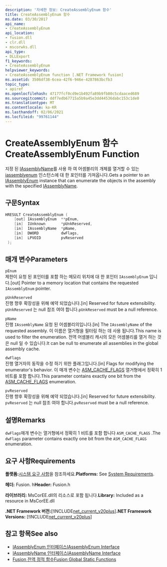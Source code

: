 ```yaml
---
description: '자세한 정보: CreateAssemblyEnum 함수'
title: CreateAssemblyEnum 함수
ms.date: 03/30/2017
api_name:
- CreateAssemblyEnum
api_location:
- fusion.dll
- clr.dll
- mscorwks.dll
api_type:
- DLLExport
f1_keywords:
- CreateAssemblyEnum
helpviewer_keywords:
- CreateAssemblyEnum function [.NET Framework fusion]
ms.assetid: 3506df38-6cea-42f6-946e-4287863bcfb3
topic_type:
- apiref
ms.openlocfilehash: 47177fcf0cd9e1b492fa89b9fb80c5cdaaced689
ms.sourcegitcommit: ddf7edb67715a5b9a45e3dd44536dabc153c1de0
ms.translationtype: MT
ms.contentlocale: ko-KR
ms.lasthandoff: 02/06/2021
ms.locfileid: "99761144"
---
```

# <a name="createassemblyenum-function"></a><span data-ttu-id="ed3f9-103">CreateAssemblyEnum 함수</span><span class="sxs-lookup"><span data-stu-id="ed3f9-103">CreateAssemblyEnum Function</span></span>

<span data-ttu-id="ed3f9-104">지정 된 [IAssemblyName](iassemblyname-interface.md)를 사용 하 여 어셈블리의 개체를 열거할 수 있는 [iassemblyenum](iassemblyenum-interface.md) 인스턴스에 대 한 포인터를 가져옵니다.</span><span class="sxs-lookup"><span data-stu-id="ed3f9-104">Gets a pointer to an [IAssemblyEnum](iassemblyenum-interface.md) instance that can enumerate the objects in the assembly with the specified [IAssemblyName](iassemblyname-interface.md).</span></span>  
  
## <a name="syntax"></a><span data-ttu-id="ed3f9-105">구문</span><span class="sxs-lookup"><span data-stu-id="ed3f9-105">Syntax</span></span>  
  
```cpp  
HRESULT CreateAssemblyEnum (  
    [out] IAssemblyEnum  **pEnum,  
    [in]  IUnknown       *pUnkReserved,  
    [in]  IAssemblyName  *pName,  
    [in]  DWORD          dwFlags,  
    [in]  LPVOID         pvReserved  
 );  
```  
  
## <a name="parameters"></a><span data-ttu-id="ed3f9-106">매개 변수</span><span class="sxs-lookup"><span data-stu-id="ed3f9-106">Parameters</span></span>  

 `pEnum`  
 <span data-ttu-id="ed3f9-107">제한이 요청 된 포인터를 포함 하는 메모리 위치에 대 한 포인터 `IAssemblyEnum` 입니다.</span><span class="sxs-lookup"><span data-stu-id="ed3f9-107">[out] Pointer to a memory location that contains the requested `IAssemblyEnum` pointer.</span></span>  
  
 `pUnkReserved`  
 <span data-ttu-id="ed3f9-108">진행 향후 확장성을 위해 예약 되었습니다.</span><span class="sxs-lookup"><span data-stu-id="ed3f9-108">[in] Reserved for future extensibility.</span></span> <span data-ttu-id="ed3f9-109">`pUnkReserved` 는 null 참조 여야 합니다.</span><span class="sxs-lookup"><span data-stu-id="ed3f9-109">`pUnkReserved` must be a null reference.</span></span>  
  
 `pName`  
 <span data-ttu-id="ed3f9-110">진행 `IAssemblyName` 요청 된 어셈블리의입니다.</span><span class="sxs-lookup"><span data-stu-id="ed3f9-110">[in] The `IAssemblyName` of the requested assembly.</span></span> <span data-ttu-id="ed3f9-111">이 이름은 열거형을 필터링 하는 데 사용 됩니다.</span><span class="sxs-lookup"><span data-stu-id="ed3f9-111">This name is used to filter the enumeration.</span></span> <span data-ttu-id="ed3f9-112">전역 어셈블리 캐시의 모든 어셈블리를 열거 하는 것은 null 일 수 있습니다.</span><span class="sxs-lookup"><span data-stu-id="ed3f9-112">It can be null to enumerate all assemblies in the global assembly cache.</span></span>  
  
 `dwFlags`  
 <span data-ttu-id="ed3f9-113">진행 열거자의 동작을 수정 하기 위한 플래그입니다.</span><span class="sxs-lookup"><span data-stu-id="ed3f9-113">[in] Flags for modifying the enumerator's behavior.</span></span> <span data-ttu-id="ed3f9-114">이 매개 변수는 [ASM_CACHE_FLAGS](asm-cache-flags-enumeration.md) 열거형에서 정확히 1 비트를 포함 합니다.</span><span class="sxs-lookup"><span data-stu-id="ed3f9-114">This parameter contains exactly one bit from the [ASM_CACHE_FLAGS](asm-cache-flags-enumeration.md) enumeration.</span></span>  
  
 `pvReserved`  
 <span data-ttu-id="ed3f9-115">진행 향후 확장성을 위해 예약 되었습니다.</span><span class="sxs-lookup"><span data-stu-id="ed3f9-115">[in] Reserved for future extensibility.</span></span> <span data-ttu-id="ed3f9-116">`pvReserved` 는 null 참조 여야 합니다.</span><span class="sxs-lookup"><span data-stu-id="ed3f9-116">`pvReserved` must be a null reference.</span></span>  
  
## <a name="remarks"></a><span data-ttu-id="ed3f9-117">설명</span><span class="sxs-lookup"><span data-stu-id="ed3f9-117">Remarks</span></span>  

 <span data-ttu-id="ed3f9-118">`dwFlags`매개 변수는 열거형에서 정확히 1 비트를 포함 합니다 `ASM_CACHE_FLAGS` .</span><span class="sxs-lookup"><span data-stu-id="ed3f9-118">The `dwFlags` parameter contains exactly one bit from the `ASM_CACHE_FLAGS` enumeration.</span></span>  
  
## <a name="requirements"></a><span data-ttu-id="ed3f9-119">요구 사항</span><span class="sxs-lookup"><span data-stu-id="ed3f9-119">Requirements</span></span>  

 <span data-ttu-id="ed3f9-120">**플랫폼:**[시스템 요구 사항](../../get-started/system-requirements.md)을 참조하세요.</span><span class="sxs-lookup"><span data-stu-id="ed3f9-120">**Platforms:** See [System Requirements](../../get-started/system-requirements.md).</span></span>  
  
 <span data-ttu-id="ed3f9-121">**헤더:** Fusion. h</span><span class="sxs-lookup"><span data-stu-id="ed3f9-121">**Header:** Fusion.h</span></span>  
  
 <span data-ttu-id="ed3f9-122">**라이브러리:** MsCorEE.dll의 리소스로 포함 됩니다.</span><span class="sxs-lookup"><span data-stu-id="ed3f9-122">**Library:** Included as a resource in MsCorEE.dll</span></span>  
  
 <span data-ttu-id="ed3f9-123">**.NET Framework 버전:**[!INCLUDE[net_current_v20plus](../../../../includes/net-current-v20plus-md.md)]</span><span class="sxs-lookup"><span data-stu-id="ed3f9-123">**.NET Framework Versions:** [!INCLUDE[net_current_v20plus](../../../../includes/net-current-v20plus-md.md)]</span></span>  
  
## <a name="see-also"></a><span data-ttu-id="ed3f9-124">참고 항목</span><span class="sxs-lookup"><span data-stu-id="ed3f9-124">See also</span></span>

- [<span data-ttu-id="ed3f9-125">IAssemblyEnum 인터페이스</span><span class="sxs-lookup"><span data-stu-id="ed3f9-125">IAssemblyEnum Interface</span></span>](iassemblyenum-interface.md)
- [<span data-ttu-id="ed3f9-126">IAssemblyName 인터페이스</span><span class="sxs-lookup"><span data-stu-id="ed3f9-126">IAssemblyName Interface</span></span>](iassemblyname-interface.md)
- [<span data-ttu-id="ed3f9-127">Fusion 전역 정적 함수</span><span class="sxs-lookup"><span data-stu-id="ed3f9-127">Fusion Global Static Functions</span></span>](fusion-global-static-functions.md)

